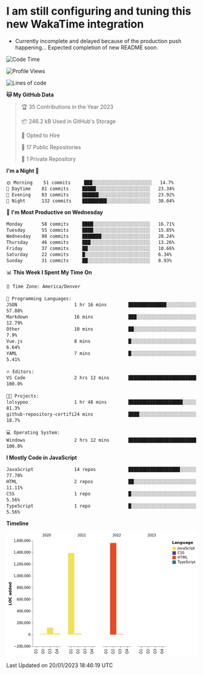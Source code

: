 # I am still configuring and tuning this new WakaTime integration
- Currently incomplete and delayed because of the production push happening... Expected completion of new README soon.
<!--START_SECTION:waka-->
![Code Time](http://img.shields.io/badge/Code%20Time-2%20hrs%2012%20mins-blue)

![Profile Views](http://img.shields.io/badge/Profile%20Views-1-blue)

![Lines of code](https://img.shields.io/badge/From%20Hello%20World%20I%27ve%20Written-3%20Million%20lines%20of%20code-blue)

**🐱 My GitHub Data** 

> 🏆 35 Contributions in the Year 2023
 > 
> 📦 246.2 kB Used in GitHub's Storage 
 > 
> 💼 Opted to Hire
 > 
> 📜 17 Public Repositories 
 > 
> 🔑 1 Private Repository 
 > 
**I'm a Night 🦉** 

```text
🌞 Morning    51 commits     ███░░░░░░░░░░░░░░░░░░░░░░   14.7% 
🌆 Daytime    81 commits     █████░░░░░░░░░░░░░░░░░░░░   23.34% 
🌃 Evening    83 commits     ██████░░░░░░░░░░░░░░░░░░░   23.92% 
🌙 Night      132 commits    █████████░░░░░░░░░░░░░░░░   38.04%

```
📅 **I'm Most Productive on Wednesday** 

```text
Monday       58 commits     ████░░░░░░░░░░░░░░░░░░░░░   16.71% 
Tuesday      55 commits     ████░░░░░░░░░░░░░░░░░░░░░   15.85% 
Wednesday    98 commits     ███████░░░░░░░░░░░░░░░░░░   28.24% 
Thursday     46 commits     ███░░░░░░░░░░░░░░░░░░░░░░   13.26% 
Friday       37 commits     ██░░░░░░░░░░░░░░░░░░░░░░░   10.66% 
Saturday     22 commits     █░░░░░░░░░░░░░░░░░░░░░░░░   6.34% 
Sunday       31 commits     ██░░░░░░░░░░░░░░░░░░░░░░░   8.93%

```


📊 **This Week I Spent My Time On** 

```text
⌚︎ Time Zone: America/Denver

💬 Programming Languages: 
JSON                     1 hr 16 mins        ██████████████░░░░░░░░░░░   57.88% 
Markdown                 16 mins             ███░░░░░░░░░░░░░░░░░░░░░░   12.79% 
Other                    10 mins             ██░░░░░░░░░░░░░░░░░░░░░░░   7.9% 
Vue.js                   8 mins              █░░░░░░░░░░░░░░░░░░░░░░░░   6.64% 
YAML                     7 mins              █░░░░░░░░░░░░░░░░░░░░░░░░   5.41%

🔥 Editors: 
VS Code                  2 hrs 12 mins       █████████████████████████   100.0%

🐱‍💻 Projects: 
lolsypoo                 1 hr 48 mins        ████████████████████░░░░░   81.3% 
github-repository-certifi24 mins             ████░░░░░░░░░░░░░░░░░░░░░   18.7%

💻 Operating System: 
Windows                  2 hrs 12 mins       █████████████████████████   100.0%

```

**I Mostly Code in JavaScript** 

```text
JavaScript               14 repos            ███████████████████░░░░░░   77.78% 
HTML                     2 repos             ██░░░░░░░░░░░░░░░░░░░░░░░   11.11% 
CSS                      1 repo              █░░░░░░░░░░░░░░░░░░░░░░░░   5.56% 
TypeScript               1 repo              █░░░░░░░░░░░░░░░░░░░░░░░░   5.56%

```


**Timeline**

![Chart not found](https://raw.githubusercontent.com/certifiedbice/certifiedbice/main/charts/bar_graph.png) 


 Last Updated on 20/01/2023 18:46:19 UTC
<!--END_SECTION:waka-->
